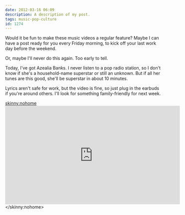 ```yaml
---
date: 2012-03-16 06:09
description: A description of my post.
tags: music-pop-culture
id: 1274
---
```

Would it be fun to make these music videos a regular feature?  Maybe I can have a post ready for you every Friday morning, to kick off your last work day before the weekend.

Or, maybe I'll never do this again.  Too early to tell.

Today, I've got Azealia Banks.  I never listen to a pop radio station, so I don't know if she's a household-name superstar or still an unknown.  But if all her tunes are this good, she'll be superstar in about 10 minutes.

Lyrics aren't safe for work, but the video is fine, so just plug in the earbuds if you're around others.  I'll look for something family-friendly for next week.

<skinny:nohome><iframe width="560" height="315" src="http://www.youtube.com/embed/i3Jv9fNPjgk" frameborder="0" allowfullscreen></iframe></skinny:nohome>
